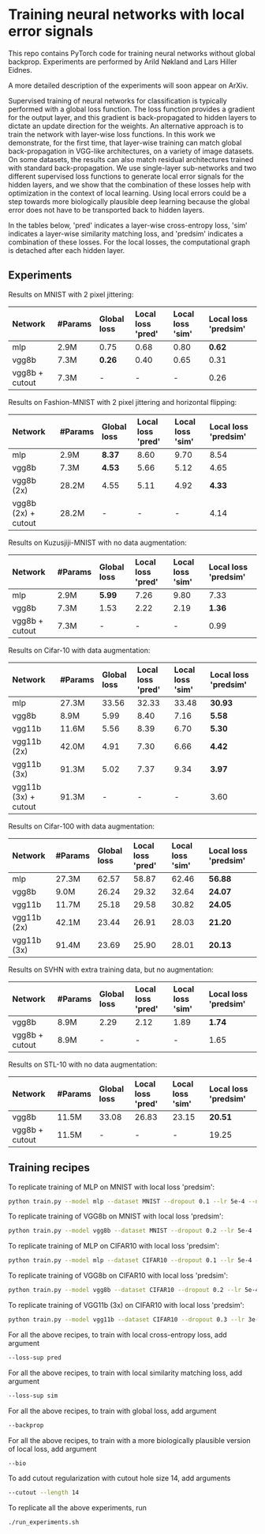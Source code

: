# Training neural networks with local error signals
This repo contains PyTorch code for training neural networks without global backprop. Experiments are performed by Arild Nøkland and Lars Hiller Eidnes.

A more detailed description of the experiments will soon appear on ArXiv.

Supervised training of neural networks for classification is typically performed with a global loss function. The loss function provides a gradient 
for the output layer, and this gradient is back-propagated to hidden layers to dictate an update direction for the weights. An alternative approach is to 
train the network with layer-wise loss functions. In this work we demonstrate, for the first time, that layer-wise training can match global 
back-propagation in VGG-like architectures, on a variety of image datasets. On some datasets, the results can also match residual architectures 
trained with standard back-propagation. We use single-layer sub-networks and two different supervised loss functions to generate local error signals for 
the hidden layers, and we show that the combination of these losses help with optimization in the context of local learning. Using local errors could be a 
step towards more biologically plausible deep learning because the global error does not have to be transported back to hidden layers.

In the tables below, 'pred' indicates a layer-wise cross-entropy loss, 'sim' indicates a layer-wise similarity matching loss, and 'predsim' indicates a 
combination of these losses. For the local losses, the computational graph is detached after each hidden layer.

Experiments
----------------

Results on MNIST with 2 pixel jittering:

| Network         | #Params    | Global loss | Local loss 'pred' | Local loss 'sim' | Local loss 'predsim' |
| :---            | :---       | :---        | :---              | :---             | :--                  |
| mlp             | 2.9M       | 0.75        | 0.68              | 0.80             | **0.62**             |
| vgg8b           | 7.3M       | **0.26**    | 0.40              | 0.65             | 0.31                 |
| vgg8b  + cutout | 7.3M       | -           | -                 | -                | 0.26                 |

Results on Fashion-MNIST with 2 pixel jittering and horizontal flipping:

| Network             | #Params    | Global loss | Local loss 'pred' | Local loss 'sim' | Local loss 'predsim' |
| :---                | :---       | :---        | :---              | :---             | :--                  |
| mlp                 | 2.9M       | **8.37**    | 8.60              | 9.70             | 8.54                 |
| vgg8b               | 7.3M       | **4.53**    | 5.66              | 5.12             | 4.65                 |
| vgg8b (2x)          | 28.2M      | 4.55        | 5.11              | 4.92             | **4.33**             |
| vgg8b (2x) + cutout | 28.2M      | -           | -                 | -                | 4.14                 |
        
Results on Kuzusjiji-MNIST with no data augmentation:

| Network         | #Params    | Global loss | Local loss 'pred' | Local loss 'sim' | Local loss 'predsim' |
| :---            | :---       | :---        | :---              | :---             | :--                  |
| mlp             | 2.9M       | **5.99**    | 7.26              | 9.80             | 7.33                 |
| vgg8b           | 7.3M       | 1.53        | 2.22              | 2.19             | **1.36**             |
| vgg8b + cutout  | 7.3M       | -           | -                 | -                | 0.99                 |

Results on Cifar-10 with data augmentation:

| Network              | #Params    | Global loss | Local loss 'pred' | Local loss 'sim' | Local loss 'predsim' |
| :---                 | :--        | :---        | :---              | :---             | :---                 |
| mlp                  | 27.3M      | 33.56       | 32.33             | 33.48            | **30.93**            |
| vgg8b                | 8.9M       | 5.99        | 8.40              | 7.16             | **5.58**             |
| vgg11b               | 11.6M      | 5.56        | 8.39              | 6.70             | **5.30**             |
| vgg11b (2x)          | 42.0M      | 4.91        | 7.30              | 6.66             | **4.42**             |
| vgg11b (3x)          | 91.3M      | 5.02        | 7.37              | 9.34             | **3.97**             |
| vgg11b (3x) + cutout | 91.3M      | -           | -                 | -                | 3.60                 |
        
Results on Cifar-100 with data augmentation:

| Network              | #Params    | Global loss | Local loss 'pred' | Local loss 'sim' | Local loss 'predsim' |
| :---                 | :--        | :---        | :---              | :---             | :---                 |
| mlp                  | 27.3M      | 62.57       | 58.87             | 62.46            | **56.88**            |
| vgg8b                | 9.0M       | 26.24       | 29.32             | 32.64            | **24.07**            |
| vgg11b               | 11.7M      | 25.18       | 29.58             | 30.82            | **24.05**            |
| vgg11b (2x)          | 42.1M      | 23.44       | 26.91             | 28.03            | **21.20**            |
| vgg11b (3x)          | 91.4M      | 23.69       | 25.90             | 28.01            | **20.13**            |
        
Results on SVHN with extra training data, but no augmentation:

| Network         | #Params    | Global loss | Local loss 'pred' | Local loss 'sim' | Local loss 'predsim' |
| :---            | :--        | :---        | :---              | :---             | :---                 |
| vgg8b           | 8.9M       | 2.29        | 2.12              | 1.89             | **1.74**             |
| vgg8b + cutout  | 8.9M       | -           | -                 | -                | 1.65                 |

Results on STL-10 with no data augmentation:

| Network         | #Params    | Global loss | Local loss 'pred' | Local loss 'sim' | Local loss 'predsim' |
| :---            | :---       | :---        | :---              | :---             | :--                  |
| vgg8b           | 11.5M      | 33.08       | 26.83             | 23.15            | **20.51**            |
| vgg8b + cutout  | 11.5M      | -           | -                 | -                | 19.25                |

                                                                   
Training recipes
----------------

To replicate training of MLP on MNIST with local loss 'predsim':

```bash
python train.py --model mlp --dataset MNIST --dropout 0.1 --lr 5e-4 --num-layers 3 --epochs 100 --lr-decay-milestones 50 75 89 94 --nonlin leakyrelu
```

To replicate training of VGG8b on MNIST with local loss 'predsim':

```bash
python train.py --model vgg8b --dataset MNIST --dropout 0.2 --lr 5e-4 --epochs 100 --lr-decay-milestones 50 75 89 94 --nonlin leakyrelu --dim-in-decoder 1024
```

To replicate training of MLP on CIFAR10 with local loss 'predsim':

```bash
python train.py --model mlp --dataset CIFAR10 --dropout 0.1 --lr 5e-4 --num-layers 3 --num-hidden 3000 --nonlin leakyrelu
```

To replicate training of VGG8b on CIFAR10 with local loss 'predsim':

```bash
python train.py --model vgg8b --dataset CIFAR10 --dropout 0.2 --lr 5e-4 --nonlin leakyrelu --dim-in-decoder 2048
```

To replicate training of VGG11b (3x) on CIFAR10 with local loss 'predsim':

```bash
python train.py --model vgg11b --dataset CIFAR10 --dropout 0.3 --lr 3e-4 --feat-mult 3 --nonlin leakyrelu
```

For all the above recipes, to train with local cross-entropy loss, add argument

```bash
--loss-sup pred
```

For all the above recipes, to train with local similarity matching loss, add argument

```bash
--loss-sup sim
```

For all the above recipes, to train with global loss, add argument

```bash
--backprop
```

For all the above recipes, to train with a more biologically plausible version of local loss, add argument

```bash
--bio
```

To add cutout regularization with cutout hole size 14, add arguments

```bash
--cutout --length 14
```

To replicate all the above experiments, run
```bash
./run_experiments.sh
```

